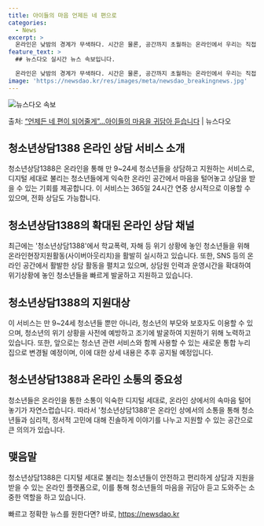 ```yaml
---
title: 아이들의 마음 언제든 네 편으로
categories:
  - News
excerpt: >
  온라인은 낮밤의 경계가 무색하다. 시간은 물론, 공간까지 초월하는 온라인에서 우리는 직접 마주했을 때보다 오…
feature_text: >
  ## 뉴스다오 실시간 뉴스 속보입니다.

  온라인은 낮밤의 경계가 무색하다. 시간은 물론, 공간까지 초월하는 온라인에서 우리는 직접 마주했을 때보다 오…
image: 'https://newsdao.kr/res/images/meta/newsdao_breakingnews.jpg'
---
```


![뉴스다오 속보](https://newsdao.kr/res/images/meta/newsdao_breakingnews.jpg)

<p>출처: <a href="https://newsdao.kr/2968" rel="dofollow">“언제든 네 편이 되어줄게”…아이들의 마음을 귀담아 듣습니다</a> | 뉴스다오</p>

<h2 data-ke-size="size26">청소년상담1388 온라인 상담 서비스 소개</h2>
<p data-ke-size="size16">청소년상담1388은 온라인을 통해 만 9~24세 청소년들을 상담하고 지원하는 서비스로, 디지털 세대로 불리는 청소년들에게 익숙한 온라인 공간에서 마음을 털어놓고 상담을 받을 수 있는 기회를 제공합니다. 이 서비스는 365일 24시간 연중 상시적으로 이용할 수 있으며, 전화 상담도 가능합니다.</p>

<h2 data-ke-size="size26">청소년상담1388의 확대된 온라인 상담 채널</h2>
<p data-ke-size="size16">최근에는 '청소년상담1388'에서 학교폭력, 자해 등 위기 상황에 놓인 청소년들을 위해 온라인현장지원활동(사이버아웃리치)을 활발히 실시하고 있습니다. 또한, SNS 등의 온라인 공간에서 활발한 상담 활동을 펼치고 있으며, 상담원 인력과 운영시간을 확대하여 위기상황에 놓인 청소년들을 빠르게 발굴하고 지원하고 있습니다.</p>

<h2 data-ke-size="size26">청소년상담1388의 지원대상</h2>
<p data-ke-size="size16">이 서비스는 만 9~24세 청소년들 뿐만 아니라, 청소년의 부모와 보호자도 이용할 수 있으며, 청소년의 위기 상황을 사전에 예방하고 조기에 발굴하여 지원하기 위해 노력하고 있습니다. 또한, 앞으로는 청소년 관련 서비스와 함께 사용할 수 있는 새로운 통합 누리집으로 변경될 예정이며, 이에 대한 상세 내용은 추후 공지될 예정입니다.</p>

<h2 data-ke-size="size26">청소년상담1388과 온라인 소통의 중요성</h2>
<p data-ke-size="size16">청소년들은 온라인을 통한 소통이 익숙한 디지털 세대로, 온라인 상에서의 속마음 털어놓기가 자연스럽습니다. 따라서 '청소년상담1388'은 온라인 상에서의 소통을 통해 청소년들과 심리적, 정서적 고민에 대해 진솔하게 이야기를 나누고 지원할 수 있는 공간으로 큰 의의가 있습니다.</p>

<h2 data-ke-size="size26">맺음말</h2>
<p data-ke-size="size16">청소년상담1388은 디지털 세대로 불리는 청소년들이 안전하고 편리하게 상담과 지원을 받을 수 있는 온라인 플랫폼으로, 이를 통해 청소년들의 마음을 귀담아 듣고 도와주는 소중한 역할을 하고 있습니다.</p>
 

빠르고 정확한 뉴스를 원한다면? 바로, <a href="https://newsdao.kr" rel="dofollow">https://newsdao.kr</a>


    
